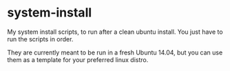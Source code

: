 system-install
==============

My system install scripts, to run after a clean ubuntu install. You just have to run the scripts in order.

They are currently meant to be run in a fresh Ubuntu 14.04, but you can use them as a template for your preferred linux distro.
